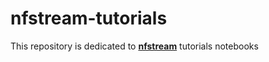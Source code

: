 # nfstream-tutorials
This repository is dedicated to [**nfstream**][repo] tutorials notebooks

[repo]: https://github.com/aouinizied/nfstream
